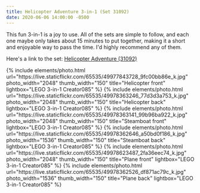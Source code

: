 ```yaml
---
title: Helicopter Adventure 3-in-1 (Set 31092)
date: 2020-06-06 14:00:00 -0500
---
```


This fun 3-in-1 is a joy to use. All of the sets are simple to follow, and each one maybe only takes about 15 minutes to put together, making it a short and enjoyable way to pass the time. I'd highly recommend any of them.

Here's a link to the set: [Helicopter Adventure (31092)](https://www.lego.com/en-us/product/helicopter-adventure-31092)

<div class="text-center">
  {% include elements/photo.html
      url="https://live.staticflickr.com/65535/49977843728_9fc00bb86e_k.jpg"
      photo_width="2048" thumb_width="150" title="Helicopter front" lightbox="LEGO 3-in-1 Creator085"
  %}
  {% include elements/photo.html
      url="https://live.staticflickr.com/65535/49978363246_77d3d3a753_k.jpg"
      photo_width="2048" thumb_width="150" title="Helicopter back" lightbox="LEGO 3-in-1 Creator085"
  %}
  {% include elements/photo.html
      url="https://live.staticflickr.com/65535/49978363141_99b96ba922_k.jpg"
      photo_width="2048" thumb_width="150" title="Steamboat front" lightbox="LEGO 3-in-1 Creator085"
  %}
  {% include elements/photo.html
      url="https://live.staticflickr.com/65535/49978362646_a50bd0f186_k.jpg"
      photo_width="1536" thumb_width="150" title="Steamboat back" lightbox="LEGO 3-in-1 Creator085"
  %}
  {% include elements/photo.html
      url="https://live.staticflickr.com/65535/49978623487_2fa36eec74_k.jpg"
      photo_width="2048" thumb_width="150" title="Plane front" lightbox="LEGO 3-in-1 Creator085"
  %}
  {% include elements/photo.html
      url="https://live.staticflickr.com/65535/49978362526_df871ac79c_k.jpg"
      photo_width="1536" thumb_width="150" title="Plane back" lightbox="LEGO 3-in-1 Creator085"
  %}
</div>
